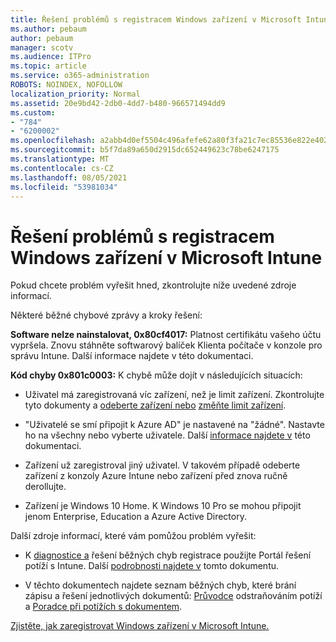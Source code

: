 ```yaml
---
title: Řešení problémů s registracem Windows zařízení v Microsoft Intune
ms.author: pebaum
author: pebaum
manager: scotv
ms.audience: ITPro
ms.topic: article
ms.service: o365-administration
ROBOTS: NOINDEX, NOFOLLOW
localization_priority: Normal
ms.assetid: 20e9bd42-2db0-4dd7-b480-966571494dd9
ms.custom:
- "784"
- "6200002"
ms.openlocfilehash: a2abb4d0ef5504c496afefe62a80f3fa21c7ec85536e822e402be33b3617b59e
ms.sourcegitcommit: b5f7da89a650d2915dc652449623c78be6247175
ms.translationtype: MT
ms.contentlocale: cs-CZ
ms.lasthandoff: 08/05/2021
ms.locfileid: "53981034"
---
```

# <a name="troubleshoot-issues-with-enrolling-windows-devices-in-microsoft-intune"></a>Řešení problémů s registracem Windows zařízení v Microsoft Intune

Pokud chcete problém vyřešit hned, zkontrolujte níže uvedené zdroje informací.
  
Některé běžné chybové zprávy a kroky řešení:
  
 **Software nelze nainstalovat, 0x80cf4017:** Platnost certifikátu vašeho účtu vypršela. Znovu stáhněte softwarový balíček Klienta počítače v konzole pro správu Intune. Další informace najdete v této dokumentaci.
  
 **Kód chyby 0x801c0003:** K chybě může dojít v následujících situacích:
  
-  Uživatel má zaregistrovaná víc zařízení, než je limit zařízení. Zkontrolujte tyto dokumenty a [odeberte zařízení nebo](https://docs.microsoft.com/intune/devices-wipe) [změňte limit zařízení](https://docs.microsoft.com/intune/enrollment-restrictions-set#set-device-limit-restrictions).

-  "Uživatelé se smí připojit k Azure AD" je nastavené na "žádné". Nastavte ho na všechny nebo vyberte uživatele. Další [informace najdete v](https://docs.microsoft.com/azure/active-directory/device-management-azure-portal#configure-device-settings) této dokumentaci.

-  Zařízení už zaregistroval jiný uživatel. V takovém případě odeberte zařízení z konzoly Azure Intune nebo zařízení před znova ručně derollujte.

-  Zařízení je Windows 10 Home. K Windows 10 Pro se mohou připojit jenom Enterprise, Education a Azure Active Directory.

Další zdroje informací, které vám pomůžou problém vyřešit:
  
-  K [diagnostice a](https://devicemanagement.microsoft.com/#blade/Microsoft_Intune_DeviceSettings/TroubleshootBlade) řešení běžných chyb registrace použijte Portál řešení potíží s Intune. Další [podrobnosti najdete v](https://docs.microsoft.com/intune/help-desk-operators) tomto dokumentu.

-  V těchto dokumentech najdete seznam běžných chyb, které brání zápisu a řešení jednotlivých dokumentů: [Průvodce](https://support.microsoft.com/help/4089533/troubleshooting-windows-device-enrollment-problems-in-microsoft-intune) odstraňováním potíží a [Poradce při potížích s dokumentem](https://docs.microsoft.com/troubleshoot/mem/intune/troubleshoot-device-enrollment-in-intune).

[Zjistěte, jak zaregistrovat Windows zařízení v Microsoft Intune.](https://docs.microsoft.com/intune/windows-enroll)
